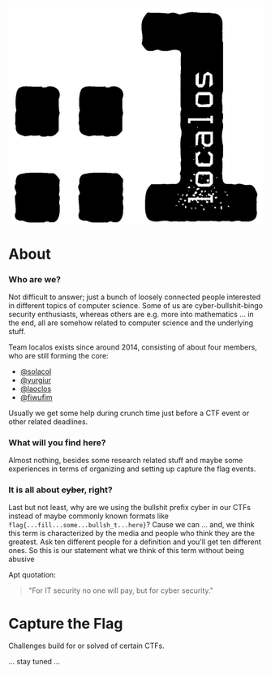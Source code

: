 <picture>
  <source media="(prefers-color-scheme: dark)" srcset="https://github.com/localos/.github/blob/main/images/logo_light.png?raw=true">
  <source media="(prefers-color-scheme: light)" srcset="https://github.com/localos/.github/blob/main/images/logo_dark.png?raw=true">
  <img alt="localos logo" src="https://github.com/localos/.github/blob/main/images/logo_dark.png?raw=true">
</picture>

# About 

### Who are we?
Not difficult to answer; just a bunch of loosely connected people interested in different topics of computer science. Some of us are cyber-bullshit-bingo security enthusiasts, whereas others are e.g. more into mathematics ... in the end, all are somehow related to computer science and the underlying stuff.

Team localos exists since around 2014, consisting of about four members, who are still forming the core:

- [@solacol](https://github.com/solacol)
- [@yurgiur](https://github.com/yurgiur)
- [@laoclos](https://github.com/laoclos)
- [@fiwufim](https://github.com/fiwufim)

Usually we get some help during crunch time just before a CTF event or other related deadlines.

### What will you find here?
Almost nothing, besides some research related stuff and maybe some experiences in terms of organizing and setting up capture the flag events.

### It is all about ~~cyber~~, right?
Last but not least, why are we using the bullshit prefix cyber in our CTFs instead of maybe commonly known formats like `flag{...fill...some...bullsh_t...here}`? Cause we can ... and, we think this term is characterized by the media and people who think they are the greatest. Ask ten different people for a definition and you'll get ten different ones.
So this is our statement what we think of this term without being abusive

Apt quotation:
> 
> "For IT security no one will pay, but for cyber security."
> 

# Capture the Flag
Challenges build for or solved of certain CTFs.

... stay tuned ...

